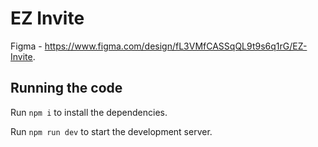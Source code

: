 
  # EZ Invite

  Figma - https://www.figma.com/design/fL3VMfCASSqQL9t9s6q1rG/EZ-Invite.

  ## Running the code

  Run `npm i` to install the dependencies.

  Run `npm run dev` to start the development server.
  